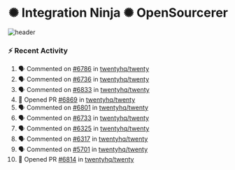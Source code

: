  
<h1 align="center">✺ Integration Ninja ✺ OpenSourcerer</h1>

![header](https://github.com/Nabhag8848/Nabhag8848/assets/65061890/3ecbdaa2-ea2a-4413-a40a-87945f5fb05a)

### :zap: Recent Activity

<!--START_SECTION:activity-->
1. 🗣 Commented on [#6786](https://github.com/twentyhq/twenty/issues/6786#issuecomment-2333486201) in [twentyhq/twenty](https://github.com/twentyhq/twenty)
2. 🗣 Commented on [#6736](https://github.com/twentyhq/twenty/pull/6736#issuecomment-2333457770) in [twentyhq/twenty](https://github.com/twentyhq/twenty)
3. 🗣 Commented on [#6833](https://github.com/twentyhq/twenty/issues/6833#issuecomment-2325795524) in [twentyhq/twenty](https://github.com/twentyhq/twenty)
4. 💪 Opened PR [#6869](https://github.com/twentyhq/twenty/pull/6869) in [twentyhq/twenty](https://github.com/twentyhq/twenty)
5. 🗣 Commented on [#6801](https://github.com/twentyhq/twenty/issues/6801#issuecomment-2323854790) in [twentyhq/twenty](https://github.com/twentyhq/twenty)
6. 🗣 Commented on [#6733](https://github.com/twentyhq/twenty/issues/6733#issuecomment-2322883891) in [twentyhq/twenty](https://github.com/twentyhq/twenty)
7. 🗣 Commented on [#6325](https://github.com/twentyhq/twenty/issues/6325#issuecomment-2322873209) in [twentyhq/twenty](https://github.com/twentyhq/twenty)
8. 🗣 Commented on [#6317](https://github.com/twentyhq/twenty/issues/6317#issuecomment-2322871834) in [twentyhq/twenty](https://github.com/twentyhq/twenty)
9. 🗣 Commented on [#5701](https://github.com/twentyhq/twenty/issues/5701#issuecomment-2322866037) in [twentyhq/twenty](https://github.com/twentyhq/twenty)
10. 💪 Opened PR [#6814](https://github.com/twentyhq/twenty/pull/6814) in [twentyhq/twenty](https://github.com/twentyhq/twenty)
<!--END_SECTION:activity-->

  



